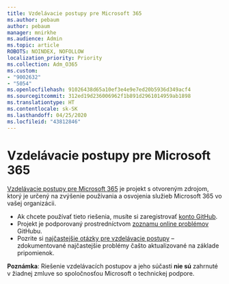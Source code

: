 ```yaml
---
title: Vzdelávacie postupy pre Microsoft 365
ms.author: pebaum
author: pebaum
manager: mnirkhe
ms.audience: Admin
ms.topic: article
ROBOTS: NOINDEX, NOFOLLOW
localization_priority: Priority
ms.collection: Adm_O365
ms.custom:
- "9002632"
- "5054"
ms.openlocfilehash: 91026438d65a10ef3e4e9e7ed20b5936d349acf4
ms.sourcegitcommit: 312ed19d236006962f1b891d2961014959ab1898
ms.translationtype: HT
ms.contentlocale: sk-SK
ms.lasthandoff: 04/25/2020
ms.locfileid: "43812846"
---
```

# <a name="microsoft-365-learning-pathways"></a>Vzdelávacie postupy pre Microsoft 365

[Vzdelávacie postupy pre Microsoft 365](https://docs.microsoft.com/office365/customlearning/) je projekt s otvoreným zdrojom, ktorý je určený na zvýšenie používania a osvojenia služieb Microsoft 365 vo vašej organizácii.

- Ak chcete používať tieto riešenia, musíte si zaregistrovať [konto GitHub](http://aka.ms/joingithub).
- Projekt je podporovaný prostredníctvom [zoznamu online problémov](https://aka.ms/CustomLearningHelp) GitHubu.
- Pozrite si [najčastejšie otázky pre vzdelávacie postupy](https://docs.microsoft.com/office365/customlearning/faq) – zdokumentované najčastejšie problémy čašto aktualizované na základe pripomienok.

**Poznámka**: Riešenie vzdelávacích postupov a jeho súčasti **nie sú** zahrnuté v žiadnej zmluve so spoločnosťou Microsoft o technickej podpore.
